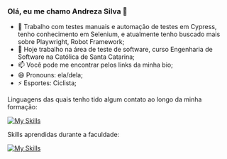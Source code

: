 ### Olá, eu me chamo Andreza Silva 👋


- 🔭 Trabalho com testes manuais e automação de testes em Cypress, tenho conhecimento em Selenium, e atualmente tenho buscado mais sobre Playwright, Robot Framework;
- 🌱 Hoje trabalho na área de teste de software, curso Engenharia de Software na Católica de Santa Catarina;
- 📫 Você pode me encontrar pelos links da minha bio;
- 😄 Pronouns: ela/dela;
- ⚡ Esportes: Ciclista;

Linguagens das quais tenho tido algum contato ao longo da minha formação: 

[![My Skills](https://skillicons.dev/icons?i=js,html,css,java,c)](https://skillicons.dev)

Skills aprendidas durante a faculdade:

[![My Skills](https://skillicons.dev/icons?i=docker,figma,linux,nginx,vscode,eclipse,git,idea)](https://skillicons.dev)
